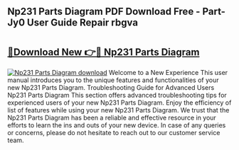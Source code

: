 ## Np231 Parts Diagram PDF Download Free - Part-Jy0 User Guide Repair rbgva

# <h2><a href="http://dfmf6b.blite.top/?on=Np231+Parts+Diagram">🔗Download New 👉🔴 Np231 Parts Diagram</a></h2>

[![Np231 Parts Diagram download](https://i.imgur.com/lujVjoI.png)](http://dfmf6b.blite.top/?on=Np231+Parts+Diagram)
Welcome to a New Experience This user manual introduces you to the unique features and functionalities of your new Np231 Parts Diagram. Troubleshooting Guide for Advanced Users Np231 Parts Diagram This section offers advanced troubleshooting tips for experienced users of your new Np231 Parts Diagram. Enjoy the efficiency of list of features while using your new Np231 Parts Diagram. We trust that the Np231 Parts Diagram has been a reliable and effective resource in your efforts to learn the ins and outs of your new device. In case of any queries or concerns, please do not hesitate to reach out to our customer service team.
